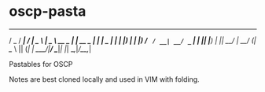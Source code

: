 # oscp-pasta

   ___  ____   ____ ____    ____           _        
  / _ \/ ___| / ___|  _ \  |  _ \ __ _ ___| |_ __ _ 
 | | | \___ \| |   | |_) | | |_) / _` / __| __/ _` |
 | |_| |___) | |___|  __/  |  __/ (_| \__ \ || (_| |
  \___/|____/ \____|_|     |_|   \__,_|___/\__\__,_|


Pastables for OSCP 

Notes are best cloned locally and used in VIM with folding. 


